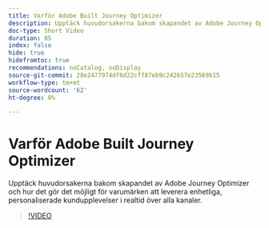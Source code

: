 ```yaml
---
title: Varför Adobe Built Journey Optimizer
description: Upptäck huvudorsakerna bakom skapandet av Adobe Journey Optimizer och hur det gör det möjligt för varumärken att leverera enhetliga, personaliserade kundupplevelser i realtid över alla kanaler.
doc-type: Short Video
duration: 85
index: false
hide: true
hidefromtoc: true
recommendations: noCatalog, noDisplay
source-git-commit: 28e2477974df6d22cff87eb9c242657e23569b15
workflow-type: tm+mt
source-wordcount: '62'
ht-degree: 0%

---
```



# Varför Adobe Built Journey Optimizer

Upptäck huvudorsakerna bakom skapandet av Adobe Journey Optimizer och hur det gör det möjligt för varumärken att leverera enhetliga, personaliserade kundupplevelser i realtid över alla kanaler.

<!-- 62_S520_3442520_84_why-adobe-built-journey-optimizer -->
>[!VIDEO](https://video.tv.adobe.com/v/3460501/?learn=on&enablevpops=true&captions=swe)
